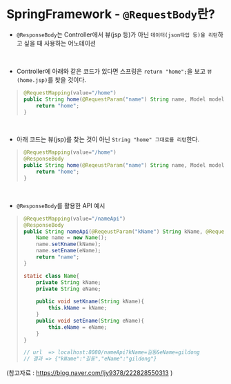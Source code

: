 # SpringFramework - `@RequestBody`란?
* `@ResponseBody`는 Controller에서 뷰(jsp 등)가 아닌 `데이터(json타입 등)을 리턴`하고 싶을 때 사용하는 어노테이션
<br>

* Controller에 아래와 같은 코드가 있다면 스프링은 `return "home";`을 보고 `뷰(home.jsp)`를 찾을 것이다.
> ```java
> @RequestMapping(value="/home")
> public String home(@RequestParam("name") String name, Model model){
>     return "home";
> }
> ```
<br>
      
* 아래 코드는 뷰(jsp)를 찾는 것이 아닌 `String "home" 그대로를 리턴`한다.
> ```java
> @RequestMapping(value="/home")
> @ResponseBody
> public String home(@ReqeustParam("name") String name, Model model){
>     return "home";
> }
> ```
<br>

* `@ResponseBody`를 활용한 API 예시
> ```java
> @RequestMapping(value="/nameApi")
> @ResponseBody
> public String nameApi(@ReqeustParam("kName") String kName, @RequestParam("eName") String eName, Model model){
>     Name name = new Name();
>     name.setKname(kName);
>     name.setEname(eName);
>     return "name";
> }
> 
> static class Name{
>     private String kName;
>     private String eName;
> 	
>     public void setKname(String kName){
>         this.kName = kName;
>     }
>     public void setEname(String eName){
>         this.eName = eName;
>     }
> }
> 
> // url  => localhost:8080/nameApi?kName=길동&eName=gildong
> // 결과 => {"kName":"길동","eName":"gildong"}
> 
> ```
(참고자료 : https://blog.naver.com/ljy9378/222828550313 )

